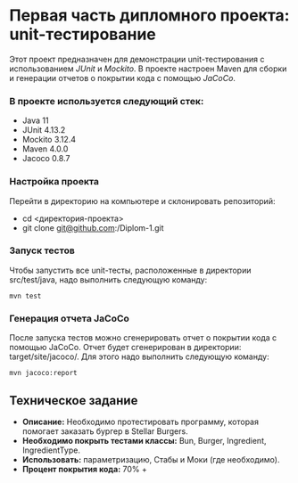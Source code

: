 # Первая часть дипломного проекта: unit-тестирование
Этот проект предназначен для демонстрации unit-тестирования с использованием _JUnit_ и _Mockito_. В проекте настроен Maven для сборки и генерации отчетов о покрытии кода с помощью _JaCoCo_.

### В проекте используется следующий стек:

- Java 11
- JUnit 4.13.2
- Mockito 3.12.4
- Maven 4.0.0
- Jacoco 0.8.7


### Настройка проекта

Перейти в директорию на компьютере и склонировать репозиторий:

- cd <директория-проекта>
- git clone git@github.com:<username>/Diplom-1.git

### Запуск тестов


Чтобы запустить все unit-тесты, расположенные в директории src/test/java, надо выполнить следующую команду:

`mvn test`

### Генерация отчета JaCoCo

После запуска тестов можно сгенерировать отчет о покрытии кода с помощью JaCoCo. Отчет будет сгенерирован в директории: target/site/jacoco/. Для этого надо выполнить следующую команду:

`mvn jacoco:report`

## Техническое задание
- **Описание:** Необходимо протестировать программу, которая помогает заказать бургер в Stellar Burgers.
- **Необходимо покрыть тестами классы:** Bun, Burger, Ingredient, IngredientType.
- **Использовать:** параметризацию, Стабы и Моки (где необходимо).
- **Процент покрытия кода:** 70% +
